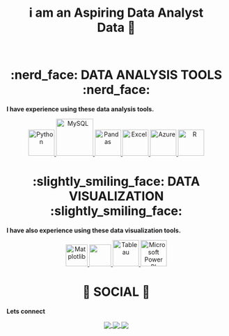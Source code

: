 <div align="center">
  <h1 align="center"> i am an Aspiring Data Analyst <br> Data 👋 </h1>
</div>
<br>

<div align="center">
  <h1 align="center"> :nerd_face: DATA ANALYSIS TOOLS :nerd_face: </h1>
</div>

<b>I have experience using these data analysis tools.</b>
<p align="center">
  <a href="https://www.w3schools.com/" onclick="window.open('https://www.w3schools.com/', '_self');">
    <img src="https://www.python.org/static/community_logos/python-logo.png" alt="Python" height="60"/>
  </a>
  <a href="#" target="_blank">
    <img src="https://www.mysql.com/common/logos/logo-mysql-170x115.png" alt="MySQL" height="85"/>
  </a>
  <a href="#" target="_blank">
    <img src="https://upload.wikimedia.org/wikipedia/commons/thumb/e/ed/Pandas_logo.svg/2560px-Pandas_logo.svg.png" alt="Pandas" height="60"/>
  </a>
  <a href="#" target="_blank">
    <img src="https://upload.wikimedia.org/wikipedia/commons/thumb/3/34/Microsoft_Office_Excel_%282019%E2%80%93present%29.svg/512px-Microsoft_Office_Excel_%282019%E2%80%93present%29.svg.png" alt="Excel" height="60"/>
  </a>
  <a href="#" target="_blank">
    <img src="https://upload.wikimedia.org/wikipedia/commons/thumb/a/a8/Microsoft_Azure_Logo.svg/187px-Microsoft_Azure_Logo.svg.png" alt="Azure" height="60"/>
  </a>
  <a href="#" target="_blank">
    <img src="https://www.r-project.org/logo/Rlogo.png" alt="R" height="60"/>
  </a>
</p>

<div align="center">
  <h1 align="center"> :slightly_smiling_face: DATA VISUALIZATION :slightly_smiling_face: </h1>
</div>

<b>I have also experience using these data visualization tools.</b>

<p align="center">
  <a href="#" target="_blank">
    <img src="https://matplotlib.org/stable/_images/sphx_glr_logos2_003.png" alt="Matplotlib" height="50"/>
  </a>
  <a href="#" target="_blank">
    <img src="https://seaborn.pydata.org/_static/logo-wide-lightbg.svg" height="50"/>
  </a>
  <!-- Fix the URL below to point to the correct location -->
  <a href="#" target="_blank">
    <img src="https://github.com/yusufsjustit/yusufsjustit/assets/125282550/9005adc8-3771-428e-84b5-dfb116ae45b9" alt="Tableau" height="60"/>
  </a>
  <a href="#" target="_blank">
    <img src="https://insightsoftware.com/wp-content/uploads/2018/03/blog-microsoft-power-bi-solid-color.jpg" alt="Microsoft Power BI" height="60"/>
  </a>
</p>

<div align="center">
  <h1 align="center"> 👨 SOCIAL 👩 </h1>
</div>

<b>Lets connect</b>

<p align="center">
  <a href="">
    <img align="center" src="https://img.shields.io/badge/linkedin-%230077B5.svg?&style=for-the-badge&logo=linkedin&logoColor=white" />
  </a>

  <a href="">
    <img align="center" src="https://img.shields.io/badge/-Tableau-1e376b?style=for-the-badge&logo=tableau&logoColor=white"  />
  </a>

  <a href="mailto:">
    <img align="center" src="https://img.shields.io/badge/gmail-f1f2f6.svg?&style=for-the-badge&logo=gmail&logoColor=red"  />
  </a>
</p>
